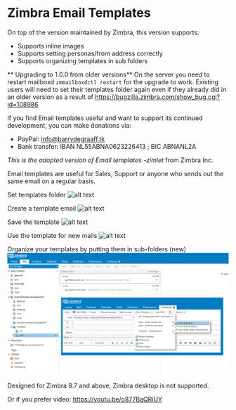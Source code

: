 Zimbra Email Templates
==========

On top of the version maintained by Zimbra, this version supports:
- Supports inline images
- Supports setting personas/from address correctly
- Supports organizing templates in sub folders

** Upgrading to 1.0.0 from older versions**
On the server you need to restart mailboxd `zmmailboxdctl restart` for the upgrade to work. Existing users will need to set their templates folder again even if they already did in an older version as a result of https://bugzilla.zimbra.com/show_bug.cgi?id=108986

If you find Email templates useful and want to support its continued development, you can make donations via:
- PayPal: info@barrydegraaff.tk
- Bank transfer: IBAN NL55ABNA0623226413 ; BIC ABNANL2A

_This is the adopted version of Email templates -zimlet_ from Zimbra Inc.

Email templates are useful for Sales, Support or anyone who sends out the same email on a regular basis.

Set templates folder
![alt text](https://raw.githubusercontent.com/Zimbra-Community/com_zimbra_emailtemplates/master/01.png "Set templates folder")

Create a template email
![alt text](https://raw.githubusercontent.com/Zimbra-Community/com_zimbra_emailtemplates/master/02.png "Create a template email")

Save the template
![alt text](https://raw.githubusercontent.com/Zimbra-Community/com_zimbra_emailtemplates/master/03.png "Save the template")

Use the template for new mails
![alt text](https://raw.githubusercontent.com/Zimbra-Community/com_zimbra_emailtemplates/master/04.png "Use the template for new mails")

Organize your templates by putting them in sub-folders (new)
![alt text](https://raw.githubusercontent.com/Zimbra-Community/com_zimbra_emailtemplates/master/06.png "Organize with sub folders")

Designed for Zimbra 8.7 and above, Zimbra desktop is not supported.

Or if you prefer video: https://youtu.be/o877BaQRiUY
